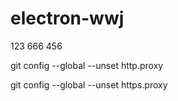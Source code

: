 ﻿# electron-wwj
123
666
456

git config --global --unset http.proxy
 
git config --global --unset https.proxy
 
